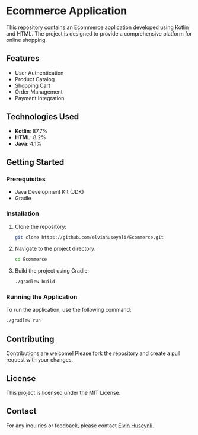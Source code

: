 # Ecommerce Application

This repository contains an Ecommerce application developed using Kotlin and HTML. The project is designed to provide a comprehensive platform for online shopping.

## Features

- User Authentication
- Product Catalog
- Shopping Cart
- Order Management
- Payment Integration

## Technologies Used

- **Kotlin**: 87.7%
- **HTML**: 8.2%
- **Java**: 4.1%

## Getting Started

### Prerequisites

- Java Development Kit (JDK)
- Gradle

### Installation

1. Clone the repository:
    ```sh
    git clone https://github.com/elvinhuseynli/Ecommerce.git
    ```
2. Navigate to the project directory:
    ```sh
    cd Ecommerce
    ```
3. Build the project using Gradle:
    ```sh
    ./gradlew build
    ```

### Running the Application

To run the application, use the following command:
```sh
./gradlew run
```

## Contributing
Contributions are welcome! Please fork the repository and create a pull request with your changes.

## License
This project is licensed under the MIT License.

## Contact

For any inquiries or feedback, please contact [Elvin Huseynli](https://github.com/elvinhuseynli).

